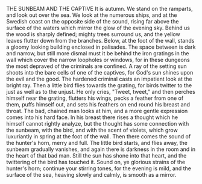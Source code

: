 THE SUNBEAM AND THE CAPTIVE
It
is
autumn.
We
stand
on
the
ramparts,
and
look
out
over
the
sea.
We
look
at
the
numerous
ships,
and
at
the
Swedish
coast
on
the
opposite
side
of
the
sound,
rising
far
above
the
surface
of
the
waters
which
mirror
the
glow
of
the
evening
sky.
Behind
us
the
wood
is
sharply
defined;
mighty
trees
surround
us,
and
the
yellow
leaves
flutter
down
from
the
branches.
Below,
at
the
foot
of
the
wall,
stands
a
gloomy
looking
building
enclosed
in
palisades.
The
space
between
is
dark
and
narrow,
but
still
more
dismal
must
it
be
behind
the
iron
gratings
in
the
wall
which
cover
the
narrow
loopholes
or
windows,
for
in
these
dungeons
the
most
depraved
of
the
criminals
are
confined.
A
ray
of
the
setting
sun
shoots
into
the
bare
cells
of
one
of
the
captives,
for
God's
sun
shines
upon
the
evil
and
the
good.
The
hardened
criminal
casts
an
impatient
look
at
the
bright
ray.
Then
a
little
bird
flies
towards
the
grating,
for
birds
twitter
to
the
just
as
well
as
to
the
unjust.
He
only
cries,
"Tweet,
tweet,"
and
then
perches
himself
near
the
grating,
flutters
his
wings,
pecks
a
feather
from
one
of
them,
puffs
himself
out,
and
sets
his
feathers
on
end
round
his
breast
and
throat.
The
bad,
chained
man
looks
at
him,
and
a
more
gentle
expression
comes
into
his
hard
face.
In
his
breast
there
rises
a
thought
which
he
himself
cannot
rightly
analyze,
but
the
thought
has
some
connection
with
the
sunbeam,
with
the
bird,
and
with
the
scent
of
violets,
which
grow
luxuriantly
in
spring
at
the
foot
of
the
wall.
Then
there
comes
the
sound
of
the
hunter's
horn,
merry
and
full.
The
little
bird
starts,
and
flies
away,
the
sunbeam
gradually
vanishes,
and
again
there
is
darkness
in
the
room
and
in
the
heart
of
that
bad
man.
Still
the
sun
has
shone
into
that
heart,
and
the
twittering
of
the
bird
has
touched
it.
Sound
on,
ye
glorious
strains
of
the
hunter's
horn;
continue
your
stirring
tones,
for
the
evening
is
mild,
and
the
surface
of
the
sea,
heaving
slowly
and
calmly,
is
smooth
as
a
mirror.
